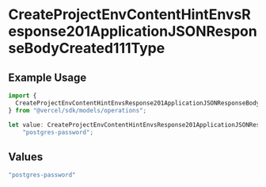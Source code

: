 # CreateProjectEnvContentHintEnvsResponse201ApplicationJSONResponseBodyCreated111Type

## Example Usage

```typescript
import {
  CreateProjectEnvContentHintEnvsResponse201ApplicationJSONResponseBodyCreated111Type,
} from "@vercel/sdk/models/operations";

let value: CreateProjectEnvContentHintEnvsResponse201ApplicationJSONResponseBodyCreated111Type =
    "postgres-password";
```

## Values

```typescript
"postgres-password"
```